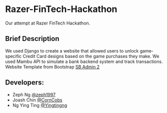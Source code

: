 # Razer-FinTech-Hackathon
Our attempt at Razer FinTech Hackathon.

## Brief Description
We used Django to create a website that allowed users to unlock game-specific Credit Card designs based on the game purchases they make.
We used Mambu API to simulate a bank backend system and track transactions.
Website Template from Bootstrap [SB Admin 2](https://startbootstrap.com/themes/sb-admin-2/)

## Developers:
* Zeph Ng [@zeph1997](https://github.com/zeph1997)
* Joash Chin [@CornCobs](https://github.com/CornCobs)
* Ng Ying Ting [@Yingtingng](https://github.com/Yingtingng)
